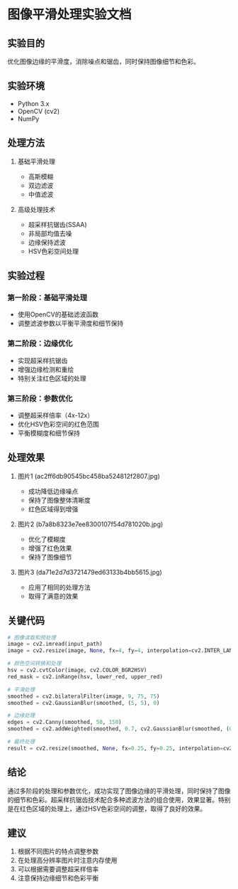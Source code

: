 # 图像平滑处理实验文档

## 实验目的
优化图像边缘的平滑度，消除噪点和锯齿，同时保持图像细节和色彩。

## 实验环境
- Python 3.x
- OpenCV (cv2)
- NumPy

## 处理方法
1. 基础平滑处理
   - 高斯模糊
   - 双边滤波
   - 中值滤波

2. 高级处理技术
   - 超采样抗锯齿(SSAA)
   - 非局部均值去噪
   - 边缘保持滤波
   - HSV色彩空间处理

## 实验过程

### 第一阶段：基础平滑处理
- 使用OpenCV的基础滤波函数
- 调整滤波参数以平衡平滑度和细节保持

### 第二阶段：边缘优化
- 实现超采样抗锯齿
- 增强边缘检测和重绘
- 特别关注红色区域的处理

### 第三阶段：参数优化
- 调整超采样倍率（4x-12x）
- 优化HSV色彩空间的红色范围
- 平衡模糊度和细节保持

## 处理效果
1. 图片1 (ac2ff6db90545bc458ba524812f2807.jpg)
   - 成功降低边缘噪点
   - 保持了图像整体清晰度
   - 红色区域得到增强

2. 图片2 (b7a8b8323e7ee8300107f54d781020b.jpg)
   - 优化了模糊度
   - 增强了红色效果
   - 保持了图像细节

3. 图片3 (da71e2d7d3721479ed63133b4bb5615.jpg)
   - 应用了相同的处理方法
   - 取得了满意的效果

## 关键代码
```python
# 图像读取和预处理
image = cv2.imread(input_path)
image = cv2.resize(image, None, fx=4, fy=4, interpolation=cv2.INTER_LANCZOS4)

# 颜色空间转换和处理
hsv = cv2.cvtColor(image, cv2.COLOR_BGR2HSV)
red_mask = cv2.inRange(hsv, lower_red, upper_red)

# 平滑处理
smoothed = cv2.bilateralFilter(image, 9, 75, 75)
smoothed = cv2.GaussianBlur(smoothed, (5, 5), 0)

# 边缘处理
edges = cv2.Canny(smoothed, 50, 150)
smoothed = cv2.addWeighted(smoothed, 0.7, cv2.GaussianBlur(smoothed, (0, 0), 2), 0.3, 0)

# 最终处理
result = cv2.resize(smoothed, None, fx=0.25, fy=0.25, interpolation=cv2.INTER_AREA)
```

## 结论
通过多阶段的处理和参数优化，成功实现了图像边缘的平滑处理，同时保持了图像的细节和色彩。超采样抗锯齿技术配合多种滤波方法的组合使用，效果显著。特别是在红色区域的处理上，通过HSV色彩空间的调整，取得了良好的效果。

## 建议
1. 根据不同图片的特点调整参数
2. 在处理高分辨率图片时注意内存使用
3. 可以根据需要调整超采样倍率
4. 注意保持边缘细节和色彩平衡 